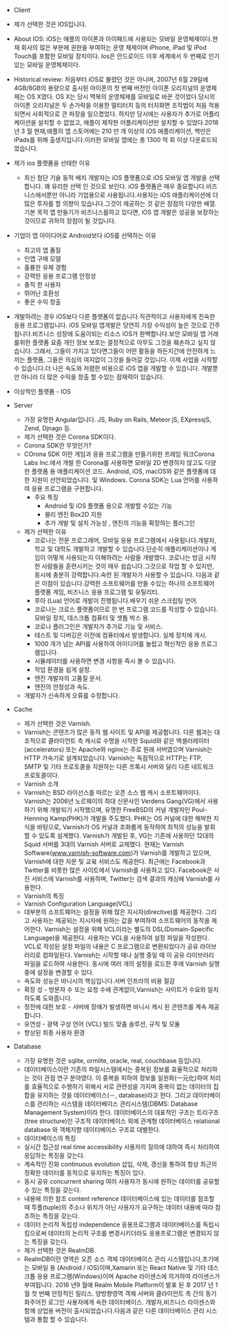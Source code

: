  * Client
 * 제가 선택한 것은 IOS입니다.
  * About IOS: iOS는 애플의 아이폰과 아이패드에 사용되는 모바일 운영체제이다.현재 회사의 많은 부분에 권한을 부여하는 운영 체제이며 iPhone, iPad 및 iPod Touch를 포함한 모바일 장치이다. Ios은 안드로이드 이후 세계에서 두 번째로 인기있는 모바일 운영체제이다.
  * Historical review: 처음부터 iOS로 불렸던 것은 아니며, 2007년 6월 29일에 4GB/8GB의 용량으로 출시된 아이폰의 첫 번째 버전인 아이폰 오리지널의 운영체제는 OS X였다. OS X는 당시 맥북의 운영체제를 모바일로 바꾼 것이었다.당시의 아이폰 오리지널은 두 손가락을 이용한 멀티터치 등의 터치화면 조작법이 처음 적용되면서 사회적으로 큰 파장을 일으켰었다. 하지만 당시에는 사용자가 추가로 어플리케이션을 설치할 수 없었고, 애플이 제작한 어플리케이션만 설치할 수 있었다.2018 년 3 월 현재,애플의 앱 스토어에는 210 만 개 이상의 iOS 애플리케이션, 백만은 iPads를 위해 출생지입니다.이러한 모바일 앱에는 총 1300 억 회 이상 다운로드되었습니다.
 * 제가 ios 플랫폼을 선태한 이유
   * 최신 첨단 기술 동적 배치 개발자는 iOS 플랫폼으로 iOS 모바일 앱 개발을 선택합니다. 꽤 유리한 선택 인 것으로 보인다. iOS 플랫폼은 매우 중요합니다.비즈니스에서뿐만 아니라 기업용으로 사용됩니다.사용자는 iOS 애플리케이션에 더 많은 투자를 할 의향이 있습니다.그것이 제공하는 것 같은 장점의 다양한 배열. 기본 목적 앱 만들기가 비즈니스를하고 있다면, iOS 앱 개발은 성공을 보장하는 것이므로 귀하의 장점이 될 것입니다.

* 기업이 앱 아이디어로 Android보다 iOS를 선택하는 이유
  * 최고의 앱 품질
  * 인앱 구매 모델
  * 훌륭한 유체 경험
  * 강력한 응용 프로그램 안정성
  * 충직 한 사용자
  *  뛰어난 호환성
  * 좋은 수익 창출
* 개발하려는 경우 iOS보다 다른 플랫폼이 없습니다.직관적이고 사용자에게 친숙한 응용 프로그램입니다. iOS 모바일 앱개발은 당연히 가장 수익성이 높은 것으로 간주됩니다.비즈니스 성장에 도움이되는 리소스 iOS가 완벽합니다.보안 모바일 앱 거래를위한 플랫폼 요즘 개인 정보 보호는
결정적으로 아무도 그것을 훼손하고 싶지 않습니다. 그래서, 그들이 가지고 있다면그들이 어떤 활동을 하든지간에 안전하게 느끼는 플랫폼, 그들은
의심의 여지없이 그것을 들어갈 것입니다. 이제 사업을 시작할 수 있습니다.더 나은 속도와 저렴한 비용으로 iOS 앱을 개발할 수 있습니다.
개발뿐만 아니라 더 많은 수익을 창출 할 수있는 잠재력이 있습니다.
* 이상적인 플랫폼 - IOS

* Server
  * 가장 유명한 Angular입니다. JS, Ruby on Rails, Meteor jS, EXpressjS, Zend, Djnago 등.
  * 제가 선택한 것은 Corona SDK이다.
  * Corona SDK란 무엇인가?
  * COrona SDK 이란 게임과 응용 프로그램을 만들기위한 프레임 워크Corona Labs Inc.에서 개발 한 Corona를 사용하면 모바일 2D 변경하지 않고도 다양한 플랫폼 용 애플리케이션 코드. Android, iOS, macOS와 같은 플랫폼에 대한 지원이 선언되었습니다.
및 Windows. Corona SDK는 Lua 언어를 사용하여 응용 프로그램을 구현합니다.
      * 주요 특징
        * Android 및 iOS 플랫폼 용으로 개발할 수있는 기능
        * 물리 엔진 Box2D 지원
        * 추가 개발 및 설치 가능성 , 엔진의 기능을 확장하는 플러그인
   * 제가 선택한 이유
     * 코로나는 전문 프로그래머, 모바일 응용 프로그램에서 사용됩니다.개발자, 학교 및 대학도 개발하고 개발할 수 있습니다.단순히 애플리케이션이나 게임이 어떻게 사용되는지 이해하려는 사람들 개발했다. 코로나는 방금 시작한 사람들을 훈련시키는 것이 매우 쉽습니다.그것으로 작업 할 수 있지만, 동시에 충분히 강력합니다.숙련 된 개발자가 사용할 수 있습니다. 다음과 같은 이점이 있습니다.강력한 소프트웨어를 만들 수있는 하나의 소프트웨어 플랫폼
게임, 비즈니스 응용 프로그램 및 유틸리티.
     * 루아 (Lua) 언어로 개발이 진행됩니다.배우기 쉬운 스크립팅 언어.
     * 코로나는 크로스 플랫폼이므로 한 번 프로그램 코드를 작성할 수 있습니다.모바일 장치, 데스크톱 컴퓨터 및 셋톱 박스 용.
     * 코로나 플러그인은 개발자가 추가로 기능 및 서비스.
     * 테스트 및 디버깅은 이전에 컴퓨터에서 발생합니다. 실제 장치에 게시.
     * 1000 개가 넘는 API를 사용하여 아이디어를 놀랍고 혁신적인 응용 프로그램입니다.
     * 시뮬레이터를 사용하면 변경 사항을 즉시 볼 수 있습니다.
     * 작업 환경을 쉽게 설정.
     * 엔진 개발자의 고품질 문서.
     * 엔진의 안정성과 속도.
    * 개발자가 신속하게 오류를 수정합니다.
 * Cache
   * 제가 선택한 것은 Varnish.
   * Varnish는 콘텐츠가 많은 동적 웹 사이트 및 API를 제공합니다. 다른 웹과는 대조적으로 클라이언트 측 캐시로 수명을 시작한 Squid와 같은 액셀러레이터 (accelerators) 또는 Apache와 nginx는 주로 원래 서버였으며 Varnish는 HTTP 가속기로 설계되었습니다. Varnish는 독점적으로 HTTP는 FTP, SMTP 및 기타 프로토콜을 지원하는 다른 프록시 서버와 달리 다른 네트워크 프로토콜이다.
   * Varnish 소개  
    * Varnish는 BSD 라이선스를 따르는 오픈 소스 웹 캐시 소프트웨어이다. Varnish는 2006년 노르웨이의 최대 신문사인 Verdens Gang(VG)에서 사용하기 위해 개발되기 시작했으며, 유명한 FreeBSD의 커널 개발자인 Poul-Henning Kamp(PHK)가 개발을 주도했다. PHK는 OS 커널에 대한 해박한 지식을 바탕으로, Varnish가 OS 커널과 조화롭게 동작하여 최적의 성능을 발휘할 수 있도록 설계했다. Varnish가 개발된 후, VG는 기존에 사용하던 12대의 Squid 서버를 3대의 Varnish 서버로 교체했다. 현재는 Varnish Software(www.varnish-software.com)가 Varnish를 개발하고 있으며, Varnish에 대한 자문 및 교육 서비스도 제공한다. 최근에는 Facebook과 Twitter를 비롯한 많은 사이트에서 Varnish를 사용하고 있다. Facebook은 사진 서비스에 Varnish를 사용하며, Twitter는 검색 결과의 캐싱에 Varnish를 사용한다. 
    * Varnish의 특징
    * Varnish Configuration Language(VCL) 
    * 대부분의 소프트웨어는 설정을 위해 많은 지시자(directive)를 제공한다. 그리고 사용자는 제공되는 지시자에 원하는 값을 부여하여 소프트웨어의 동작을 제어한다. Varnish는 설정을 위해 VCL이라는 별도의 DSL(Domain-Specific Language)을 제공한다. 사용자는 VCL을 사용하여 설정 파일을 작성한다. VCL로 작성된 설정 파일의 내용은 C 프로그램으로 변환되었다가 공유 라이브러리로 컴파일된다. Varnish는 시작할 때나 실행 중일 때 이 공유 라이브러리 파일을 로드하여 사용한다. 동시에 여러 개의 설정을 로드한 후에 Varnish 실행 중에 설정을 변경할 수 있다.
    * 속도와 성능은 바니시의 핵심입니다.서버 인프라의 비용 절감
    * 확장 성 - 방문자 수 또는 요청 수에 관계없이,Varnish는 사이트가 수요와 일치하도록 도와줍니다.
    * 정전에 대한 보호 - 서버에 장애가 발생하면 바니시 캐시 된 콘텐츠를 계속 제공합니다.
    * 유연성 - 광택 구성 언어 (VCL) 빌드 맞춤 솔루션, 규칙 및 모듈
    * 향상된 최종 사용자 환경
 
 * Database
   * 가장 유명한 것은 sqlite, ormlite, oracle, real, couchbase 등입니다.
   * 데이터베이스이란  기존의 파일시스템에서는 중복된 정보를 효율적으로 처리하는 것이 관점 연구 분야였다. 이 중복을 피하여 정보를 일원화(一元化)하여 처리를 효율적으로 수행하기 위해서 서로 관련성을 가지며 중복이 없는 데이터의 집합을 유지하는 것을 데이터베이스(－, database)라고 한다. 그리고 데이터베이스를 관리하는 시스템을 데이터베이스 관리시스템(DBMS: Database Management System)이라 한다. 데이터베이스의 대표적인 구조는 트리구조(tree structure)인 구조적 데이터베이스 외에 관계형 데이터베이스 relational database 와 객체지향 데이터베이스 구조로 대별한다.
   * 데이터베이스의 특징
   * 실시간 접근성 real time accessibility 사용자의 질의에 대하여 즉시 처리하여 응답하는 특징을 갖는다.
   * 계속적인 진화 continuous evolution 삽입, 삭제, 갱신을 통하여 항상 최근의 정확한 데이터를 동적으로 유지하는 특징이 있다.
   * 동시 공유 concurrent sharing 여러 사용자가 동시에 원하는 데이터를 공유할 수 있는 특징을 갖는다.
   * 내용에 의한 참조 content reference 데이터베이스에 있는 데이터를 참조할 때 투플(tuple)의 주소나 위치가 아닌 사용자가 요구하는 데이터 내용에 따라 참조하는 특징을 갖는다.
   * 데이터 논리적 독립성 independence 응용프로그램과 데이터베이스를 독립시킴으로써 데이터의 논리적 구조를 변경시키더라도 응용프로그램은 변경되지 않는 특징을 갖는다.
   * 제가 선택한 것은 RealmDB.
   * RealmDB이란  영역은 오픈 소스 객체 데이터베이스 관리 시스템입니다,초기에는 모바일 용 (Android / iOS)이며,Xamarin 또는 React Native 및 기타 데스크톱 응용 프로그램(Windows)이며 Apache 라이센스에 의거하여 라이센스가 부여됩니다. 2016 년9 월에 Realm Mobile Platform이 발표 된 후
2017 년 1 월 첫 번째 안정적인 릴리스. 양방향영역 객체 서버와 클라이언트 측 간의 동기화주어진 로그인 사용자에게 속한 데이터베이스. 개발자,비즈니스 라이센스와 함께 상업용 버전이 출시되었습니다.다음과 같은 다른 데이터베이스 관리 시스템과 통합 할 수 있습니다.

 
 




  
  
 
